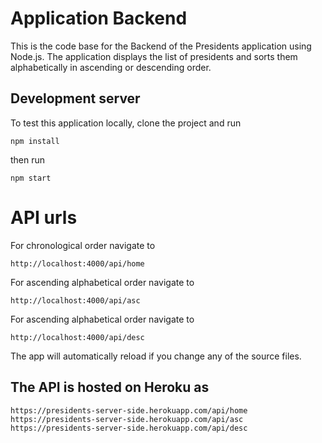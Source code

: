 # Application Backend

This is the code base for the Backend of the Presidents application using Node.js. 
The application displays the list of presidents and sorts them alphabetically in ascending or descending order.

## Development server
To test this application locally, clone the project and run 
```
npm install
```
then run
```
npm start
```
# API urls

For chronological order navigate to 
```
http://localhost:4000/api/home 
```
For ascending alphabetical order navigate to 
```
http://localhost:4000/api/asc 
```
For ascending alphabetical order navigate to 
```
http://localhost:4000/api/desc
```
The app will automatically reload if you change any of the source files.

## The API is hosted on Heroku as

`https://presidents-server-side.herokuapp.com/api/home`
`https://presidents-server-side.herokuapp.com/api/asc`
`https://presidents-server-side.herokuapp.com/api/desc`
